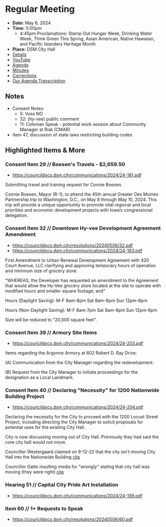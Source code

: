 # Regular Meeting

- **Date:** May 6, 2024
- **Time:** 5:00pm
    - 4:45pm Proclamations: Stamp Out Hunger Week, Drinking Water Week, Think Green This Spring, Asian American, Native Hawaiian, and Pacific Islanders Heritage Month
- **Place:** DSM City Hall
- [Details](https://www.dsm.city/citycouncil_detail_T60_R2839.php)
- [YouTube](https://youtube.com/live/-g3vk_O4_gc?feature=share)
- [Agenda](https://councildocs.dsm.city/agendas/ag20240506.pdf)
- [Minutes](https://councildocs.dsm.city/minutes/as20240506.pdf)
- [Corrections](https://councildocs.dsm.city/corrections/20240506%20CAP.pdf)
- [Our Agenda Transcription](#/view/agenda~2024~transcription~05-06_RM)

## Notes

- Consent Notes:
    - 5: Voss NO
    - 32: (hy-vee) public comment
    - 11: Coleman Speak - potential work session about Community Manager at Risk (CMAR)
- Item 47, discussion of state laws restricting building codes

## Highlighted Items & More

### Consent Item 29 // Boesen's Travels - $2,659.50

- https://councildocs.dsm.city/communications/2024/24-181.pdf

Submitting travel and training request for Connie Boesen.

Connie Boesen, Mayor (R-1), to attend the 45th annual Greater Des Moines Partnership trip to
Washington, D.C., on May 8 through May 10, 2024. This trip will provide a unique opportunity to
promote vital regional and local priorities and economic development projects with Iowa’s
congressional delegation.

### Consent Item 32 // Downtown Hy-vee Development Agreement Amendment

- https://councildocs.dsm.city/resolutions/20240506/32.pdf
- https://councildocs.dsm.city/communications/2024/24-183.pdf

First Amendment to Urban Renewal Development Agreement with 420 Court Avenue, LLC clarifying and approving temporary hours of operation and minimum size of grocery store. 

"WHEREAS, the Developer has requested an amendment to the Agreement that would
 allow the Hy-Vee grocery store located at the site to operate with modified hours and smaller
 square footage; and"
 
 Hours (Daylight Saving):
 M-F 8am-8pm
 Sat 8am-6pm
 Sun 12pm-6pm
 
 Hours (Non-Daylight Saving):
 M-F 8am-7pm
 Sat 8am-6pm
 Sun 12pm-6pm
 
 Size will be reduced to "20,000 square feet".

### Consent Item 39 // Armory Site Items

- https://councildocs.dsm.city/communications/2024/24-203.pdf

Items regarding the Argonne Armory at 602 Robert D. Ray Drive:

(A) Communication from the City Manager regarding the redevelopment.

(B) Request from the City Manager to initiate proceedings for the designation as a Local Landmark. 

### Consent Item 40 // Declaring "Necessity" for 1200 Nationwide Building Project

- https://councildocs.dsm.city/communications/2024/24-204.pdf

Declaring the necessity for the City to proceed with the 1200 Locust Street Project, including directing the City Manager to solicit proposals for potential uses for the existing City Hall. 

City is now discussing moving out of City Hall. Previously they had said the core city hall would not move.

Councillor Westergaard claimed on 9-12-22 that the city isn't moving City Hall into the Nationwide Building [clip](https://youtu.be/vdzLRITEd_U?t=5412)

Councillor Gatto insulting media for "wrongly" stating that city hall was moving (they were right) [clip](https://youtu.be/vdzLRITEd_U?t=5603)

### Hearing 51 // Capital City Pride Art Installation

- https://councildocs.dsm.city/communications/2024/24-199.pdf

### Item 60 // 1+ Requests to Speak

- https://councildocs.dsm.city/resolutions/20240506/60.pdf
